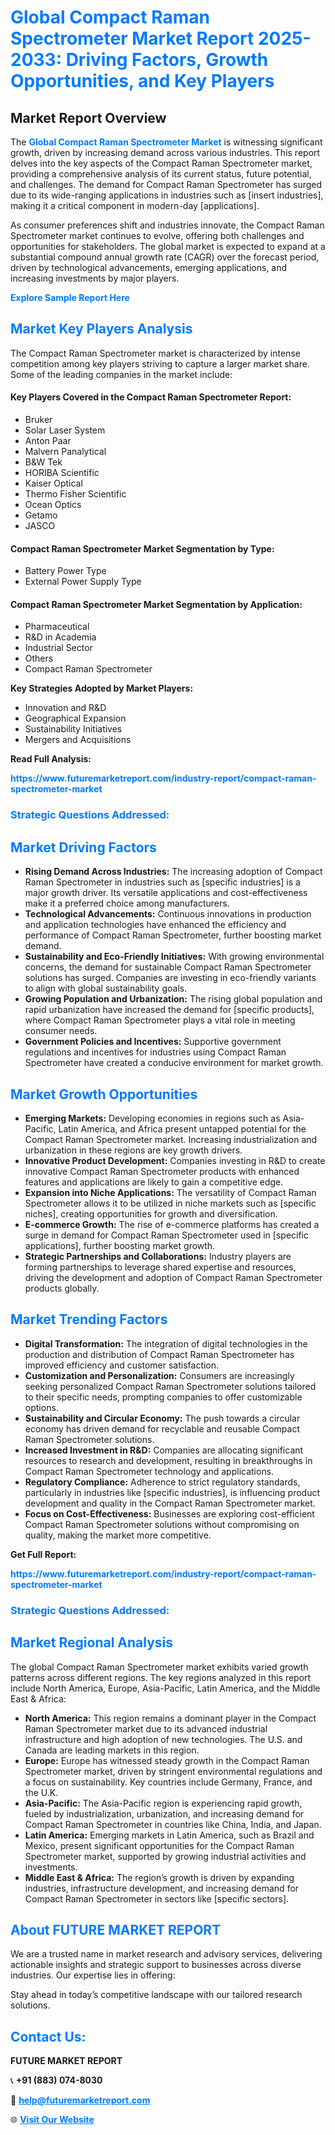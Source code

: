 <h1 style="color: #007BFF;">Global Compact Raman Spectrometer Market Report 2025-2033: Driving Factors, Growth Opportunities, and Key Players</h1>

<section id="overview">
<h2>Market Report Overview</h2>
<p>The <a href="https://www.futuremarketreport.com/industry-report/compact-raman-spectrometer-market" style="color: #007BFF; text-decoration: none;"><strong>Global Compact Raman Spectrometer Market</strong></a> is witnessing significant growth, driven by increasing demand across various industries. This report delves into the key aspects of the Compact Raman Spectrometer market, providing a comprehensive analysis of its current status, future potential, and challenges. The demand for Compact Raman Spectrometer has surged due to its wide-ranging applications in industries such as [insert industries], making it a critical component in modern-day [applications].</p>
<p>As consumer preferences shift and industries innovate, the Compact Raman Spectrometer market continues to evolve, offering both challenges and opportunities for stakeholders. The global market is expected to expand at a substantial compound annual growth rate (CAGR) over the forecast period, driven by technological advancements, emerging applications, and increasing investments by major players.</p>
</section>

<section id="overview">
<p><a href="https://www.futuremarketreport.com/request-sample/reportId=128367" style="color: #007BFF; text-decoration: none;"><strong>Explore Sample Report Here</strong></a></p>
</section>

<section id="key-players">
<h2 style="color: #007BFF;">Market Key Players Analysis</h2>
<p>The Compact Raman Spectrometer market is characterized by intense competition among key players striving to capture a larger market share. Some of the leading companies in the market include:</p>
<h4>Key Players Covered in the Compact Raman Spectrometer Report:</h4>
<ul><li>Bruker</li><li>Solar Laser System</li><li>Anton Paar</li><li>Malvern Panalytical</li><li>B&amp;W Tek</li><li>HORIBA Scientific</li><li>Kaiser Optical</li><li>Thermo Fisher Scientific</li><li>Ocean Optics</li><li>Getamo</li><li>JASCO</li></ul>
<h4>Compact Raman Spectrometer Market Segmentation by Type:</h4>
<ul><li>Battery Power Type</li><li>External Power Supply Type</li></ul>

<h4>Compact Raman Spectrometer Market Segmentation by Application:</h4>
<ul><li>Pharmaceutical</li><li>R&amp;D in Academia</li><li>Industrial Sector</li><li>Others</li><li>Compact Raman Spectrometer</li></ul>
<p><strong>Key Strategies Adopted by Market Players:</strong></p>
<ul>
<li>Innovation and R&D</li>
<li>Geographical Expansion</li>
<li>Sustainability Initiatives</li>
<li>Mergers and Acquisitions</li>
</ul>
</section>

<section>
<p><strong>Read Full Analysis: </strong></p><a href="https://www.futuremarketreport.com/industry-report/compact-raman-spectrometer-market" style="color: #007BFF; text-decoration: none;"><strong>https://www.futuremarketreport.com/industry-report/compact-raman-spectrometer-market</strong></a>
<h3 style="color: #007BFF;">Strategic Questions Addressed:</h3>
</section>

<section id="driving-factors">
<h2 style="color: #007BFF;">Market Driving Factors</h2>
<ul>
<li><strong>Rising Demand Across Industries:</strong> The increasing adoption of Compact Raman Spectrometer in industries such as [specific industries] is a major growth driver. Its versatile applications and cost-effectiveness make it a preferred choice among manufacturers.</li>
<li><strong>Technological Advancements:</strong> Continuous innovations in production and application technologies have enhanced the efficiency and performance of Compact Raman Spectrometer, further boosting market demand.</li>
<li><strong>Sustainability and Eco-Friendly Initiatives:</strong> With growing environmental concerns, the demand for sustainable Compact Raman Spectrometer solutions has surged. Companies are investing in eco-friendly variants to align with global sustainability goals.</li>
<li><strong>Growing Population and Urbanization:</strong> The rising global population and rapid urbanization have increased the demand for [specific products], where Compact Raman Spectrometer plays a vital role in meeting consumer needs.</li>
<li><strong>Government Policies and Incentives:</strong> Supportive government regulations and incentives for industries using Compact Raman Spectrometer have created a conducive environment for market growth.</li>
</ul>
</section>

<section id="growth-opportunities">
<h2 style="color: #007BFF;">Market Growth Opportunities</h2>
<ul>
<li><strong>Emerging Markets:</strong> Developing economies in regions such as Asia-Pacific, Latin America, and Africa present untapped potential for the Compact Raman Spectrometer market. Increasing industrialization and urbanization in these regions are key growth drivers.</li>
<li><strong>Innovative Product Development:</strong> Companies investing in R&D to create innovative Compact Raman Spectrometer products with enhanced features and applications are likely to gain a competitive edge.</li>
<li><strong>Expansion into Niche Applications:</strong> The versatility of Compact Raman Spectrometer allows it to be utilized in niche markets such as [specific niches], creating opportunities for growth and diversification.</li>
<li><strong>E-commerce Growth:</strong> The rise of e-commerce platforms has created a surge in demand for Compact Raman Spectrometer used in [specific applications], further boosting market growth.</li>
<li><strong>Strategic Partnerships and Collaborations:</strong> Industry players are forming partnerships to leverage shared expertise and resources, driving the development and adoption of Compact Raman Spectrometer products globally.</li>
</ul>
</section>

<section id="trending-factors">
<h2 style="color: #007BFF;">Market Trending Factors</h2>
<ul>
<li><strong>Digital Transformation:</strong> The integration of digital technologies in the production and distribution of Compact Raman Spectrometer has improved efficiency and customer satisfaction.</li>
<li><strong>Customization and Personalization:</strong> Consumers are increasingly seeking personalized Compact Raman Spectrometer solutions tailored to their specific needs, prompting companies to offer customizable options.</li>
<li><strong>Sustainability and Circular Economy:</strong> The push towards a circular economy has driven demand for recyclable and reusable Compact Raman Spectrometer solutions.</li>
<li><strong>Increased Investment in R&D:</strong> Companies are allocating significant resources to research and development, resulting in breakthroughs in Compact Raman Spectrometer technology and applications.</li>
<li><strong>Regulatory Compliance:</strong> Adherence to strict regulatory standards, particularly in industries like [specific industries], is influencing product development and quality in the Compact Raman Spectrometer market.</li>
<li><strong>Focus on Cost-Effectiveness:</strong> Businesses are exploring cost-efficient Compact Raman Spectrometer solutions without compromising on quality, making the market more competitive.</li>
</ul>
</section>

<section>
<p><strong>Get Full Report: </strong></p><a href="https://www.futuremarketreport.com/industry-report/compact-raman-spectrometer-market" style="color: #007BFF; text-decoration: none;"><strong>https://www.futuremarketreport.com/industry-report/compact-raman-spectrometer-market</strong></a>
<h3 style="color: #007BFF;">Strategic Questions Addressed:</h3>
</section>


<section id="regional-analysis">
<h2 style="color: #007BFF;">Market Regional Analysis</h2>
<p>The global Compact Raman Spectrometer market exhibits varied growth patterns across different regions. The key regions analyzed in this report include North America, Europe, Asia-Pacific, Latin America, and the Middle East & Africa:</p>
<ul>
<li><strong>North America:</strong> This region remains a dominant player in the Compact Raman Spectrometer market due to its advanced industrial infrastructure and high adoption of new technologies. The U.S. and Canada are leading markets in this region.</li>
<li><strong>Europe:</strong> Europe has witnessed steady growth in the Compact Raman Spectrometer market, driven by stringent environmental regulations and a focus on sustainability. Key countries include Germany, France, and the U.K.</li>
<li><strong>Asia-Pacific:</strong> The Asia-Pacific region is experiencing rapid growth, fueled by industrialization, urbanization, and increasing demand for Compact Raman Spectrometer in countries like China, India, and Japan.</li>
<li><strong>Latin America:</strong> Emerging markets in Latin America, such as Brazil and Mexico, present significant opportunities for the Compact Raman Spectrometer market, supported by growing industrial activities and investments.</li>
<li><strong>Middle East & Africa:</strong> The region’s growth is driven by expanding industries, infrastructure development, and increasing demand for Compact Raman Spectrometer in sectors like [specific sectors].</li>
</ul>
</section>

<footer>
<h2 style="color: #007BFF;">About FUTURE MARKET REPORT</h2>
<p>We are a trusted name in market research and advisory services, delivering actionable insights and strategic support to businesses across diverse industries. Our expertise lies in offering:</p>

<p>Stay ahead in today’s competitive landscape with our tailored research solutions.</p>

<h2 style="color: #007BFF;">Contact Us:</h2>
<p><strong>FUTURE MARKET REPORT</strong></p>
<p>📞 <strong>+91 (883) 074-8030</strong></p>
<p>📧 <strong><a href="mailto:help@futuremarketreport.com" style="color: #007BFF;">help@futuremarketreport.com</a></strong></p>
<p>🌐 <strong><a href="https://www.futuremarketreport.com/" style="color: #007BFF;">Visit Our Website</a></strong></p>
</footer>